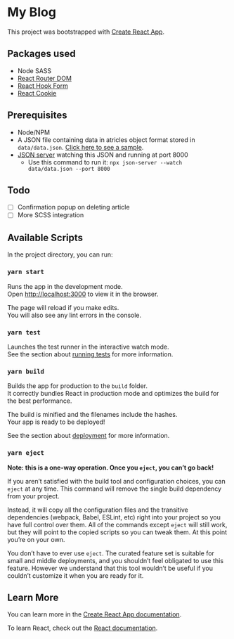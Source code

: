 # My Blog

This project was bootstrapped with [Create React App](https://github.com/facebook/create-react-app).

## Packages used

- Node SASS
- [React Router DOM](https://www.npmjs.com/package/react-router)
- [React Hook Form](https://www.npmjs.com/package/react-hook-form)
- [React Cookie](https://www.npmjs.com/package/react-cookie)

## Prerequisites

- Node/NPM
- A JSON file containing data in atricles object format stored in `data/data.json`. [Click here to see a sample](https://gitlab.hatio.in/-/snippets/306).
- [JSON server](https://www.npmjs.com/package/json-server) watching this JSON and running at port 8000
  - Use this command to run it: `npx json-server --watch data/data.json --port 8000`

## Todo

- [ ] Confirmation popup on deleting article
- [ ]  More SCSS integration

## Available Scripts

In the project directory, you can run:

### `yarn start`

Runs the app in the development mode.\
Open [http://localhost:3000](http://localhost:3000) to view it in the browser.

The page will reload if you make edits.\
You will also see any lint errors in the console.

### `yarn test`

Launches the test runner in the interactive watch mode.\
See the section about [running tests](https://facebook.github.io/create-react-app/docs/running-tests) for more information.

### `yarn build`

Builds the app for production to the `build` folder.\
It correctly bundles React in production mode and optimizes the build for the best performance.

The build is minified and the filenames include the hashes.\
Your app is ready to be deployed!

See the section about [deployment](https://facebook.github.io/create-react-app/docs/deployment) for more information.

### `yarn eject`

**Note: this is a one-way operation. Once you `eject`, you can’t go back!**

If you aren’t satisfied with the build tool and configuration choices, you can `eject` at any time. This command will remove the single build dependency from your project.

Instead, it will copy all the configuration files and the transitive dependencies (webpack, Babel, ESLint, etc) right into your project so you have full control over them. All of the commands except `eject` will still work, but they will point to the copied scripts so you can tweak them. At this point you’re on your own.

You don’t have to ever use `eject`. The curated feature set is suitable for small and middle deployments, and you shouldn’t feel obligated to use this feature. However we understand that this tool wouldn’t be useful if you couldn’t customize it when you are ready for it.

## Learn More

You can learn more in the [Create React App documentation](https://facebook.github.io/create-react-app/docs/getting-started).

To learn React, check out the [React documentation](https://reactjs.org/).
